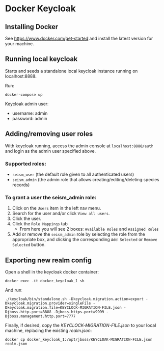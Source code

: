 
# Docker Keycloak

## Installing Docker
See https://www.docker.com/get-started and install the latest version for your machine.

## Running local keycloak

Starts and seeds a standalone local keycloak instance running on localhost:8888.

Run:
```
docker-compose up
```

Keycloak admin user:
- username: admin
- password: admin

## Adding/removing user roles

With keycloak running, access the admin console at `localhost:8888/auth` and login as the admin user specified above.

### Supported roles:
- `seism_user` (the default role given to all authenticated users)
- `seism_admin` (the admin role that allows creating/editing/deleting species records)

### To grant a user the __seism_admin__ role:
1. Click on the `Users` item in the left nav menu.
2. Search for the user and/or click `View all users`.
3. Click the user.
4. Click the `Role Mappings` tab
    - From here you will see 2 boxes: `Available Roles` and `Assigned Roles`
5. Add or remove the `seism_admin` role by selecting the role from the appropriate box, and clicking the corresponding `Add Selected` or `Remove Selected` button.

## Exporting new realm config
Open a shell in the keycloak docker container:
```
docker exec -it docker_keycloak_1 sh
```
And run:
```
./keycloak/bin/standalone.sh -Dkeycloak.migration.action=export -Dkeycloak.migration.provider=singleFile -Dkeycloak.migration.file=KEYCLOCK-MIGRATION-FILE.json -Djboss.http.port=8888 -Djboss.https.port=9999 -Djboss.management.http.port=7777
```
Finally, if desired, copy the _KEYCLOCK-MIGRATION-FILE.json_ to your local machine, replacing the existing _realm.json_:
```
docker cp docker_keycloak_1:/opt/jboss/KEYCLOAK-MIGRATION-FILE.json realm.json
```
